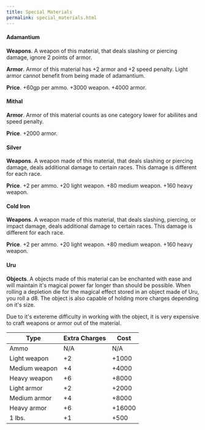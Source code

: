 ```yaml
---
title: Special Materials
permalink: special_materials.html
---
```


#### Adamantium
**Weapons**. A weapon of this material, that deals slashing or piercing damage, ignore 2 points of armor. 

**Armor**. Armor of this material has +2 armor and +2 speed penalty. Light armor cannot benefit from being made of adamantium.

**Price**. +60gp per ammo. +3000 weapon. +4000 armor.

#### Mithal
**Armor**. Armor of this material counts as one category lower for abiliites and speed penalty.

**Price**. +2000 armor.

#### Silver
**Weapons**. A weapon made of this material, that deals slashing or piercing damage, deals additional damage to certain races. This damage is different for each race.

**Price**. +2 per ammo. +20 light weapon. +80 medium weapon. +160 heavy weapon.

#### Cold Iron
**Weapons**. A weapon made of this material, that deals slashing, piercing, or impact damage, deals additional damage to certain races. This damage is different for each race.

**Price**. +2 per ammo. +20 light weapon. +80 medium weapon. +160 heavy weapon.

#### Uru
**Objects**. A objects made of this material can be enchanted with ease and will maintain it's magical power far longer than should be possible. When rolling a depletion die for the magical effect stored in an object made of Uru, you roll a d8. The object is also capable of holding more charges depending on it's size.

Due to it's extereme difficulty in working with the object, it is very expensive to craft weapons or armor out of the material. 

Type|Extra Charges|Cost
---|---|---
Ammo|N/A|N/A
Light weapon|+2|+1000
Medium weapon|+4|+4000
Heavy weapon|+6|+8000
Light armor|+2|+2000
Medium armor|+4|+8000
Heavy armor|+6|+16000
1 lbs.|+1|+500